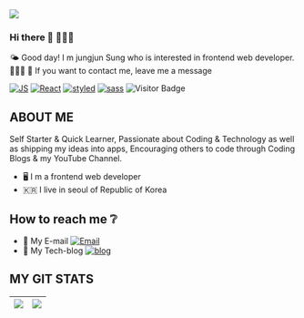 <img align="center" src="https://user-images.githubusercontent.com/83643284/124357785-4226bd80-dc58-11eb-891e-4d9079fa1abc.jpg" />

### Hi there 👋 👨🏻‍💻
🌤 Good day! I m jungjun Sung who is interested in frontend web developer. 👨🏻‍💻
📮 If you want to contact me, leave me a message 

[![JS](https://img.shields.io/badge/JavaScript-F7DF1E?style=flat-square&logo=JavaScript&logoColor=white)](github.com/Joowon0220/TODO-List)
[![React](https://img.shields.io/badge/React-61DAFB?style=flat-square&logo=React&logoColor=white)](github.com/Joowon0220/TODO-List)
[![styled](https://img.shields.io/badge/styled-DB7093?style=flat-square&logo=styled-components&logoColor=white)](github.com/Joowon0220/TODO-List)
[![sass](https://img.shields.io/badge/sass-CC6699?style=flat-square&logo=sass&logoColor=white)](github.com/Joowon0220/TODO-List)
![Visitor Badge](https://visitor-badge.laobi.icu/badge?page_id=jungjun-Sung)

## ABOUT ME
Self Starter & Quick Learner, Passionate about Coding & Technology as well as shipping my ideas into apps, Encouraging others to code through Coding Blogs & my YouTube Channel.

- 🖥 I m a frontend web developer
- 🇰🇷 I live in seoul of Republic of Korea

 ## How to reach me ❔
- 📩 My E-mail [![Email](https://img.shields.io/badge/Gmail-00AC47?style=flat-square&logo=gmail&logoColor=white)](jungzkxm@gmail.com)
- 📔 My Tech-blog [![blog](https://img.shields.io/badge/Techblog-00AC47?style=flat-square&logo=Blogger&logoColor=white)](jungzkxm@gmail.com)

## MY GIT STATS
<img src="https://github-readme-stats.vercel.app/api?username=jungjun-Sung&&show_icons=true&count_private=true&theme=radical"/>|<img src="https://github-readme-streak-stats.herokuapp.com/?user=jungjun-Sung&theme=radical"/>|
|---|---|
